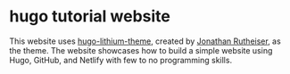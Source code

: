 # hugo tutorial website

This website uses [hugo-lithium-theme](https://github.com/yihui/hugo-lithium), created by [Jonathan Rutheiser](https://themes.gohugo.io/hugo-lithium-theme/), as the theme. The website showcases how to build a simple website using Hugo, GitHub, and Netlify with few to no programming skills. 
